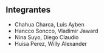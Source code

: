 ## Integrantes
- Chahua Charca, Luis Ayben
- Hancco Soncco, Vladimir Jaward
- Nina Suyo, Diego Claudio
- Huisa Perez, Willy Alexander
